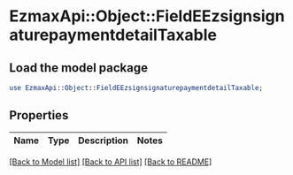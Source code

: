 # EzmaxApi::Object::FieldEEzsignsignaturepaymentdetailTaxable

## Load the model package
```perl
use EzmaxApi::Object::FieldEEzsignsignaturepaymentdetailTaxable;
```

## Properties
Name | Type | Description | Notes
------------ | ------------- | ------------- | -------------

[[Back to Model list]](../README.md#documentation-for-models) [[Back to API list]](../README.md#documentation-for-api-endpoints) [[Back to README]](../README.md)


